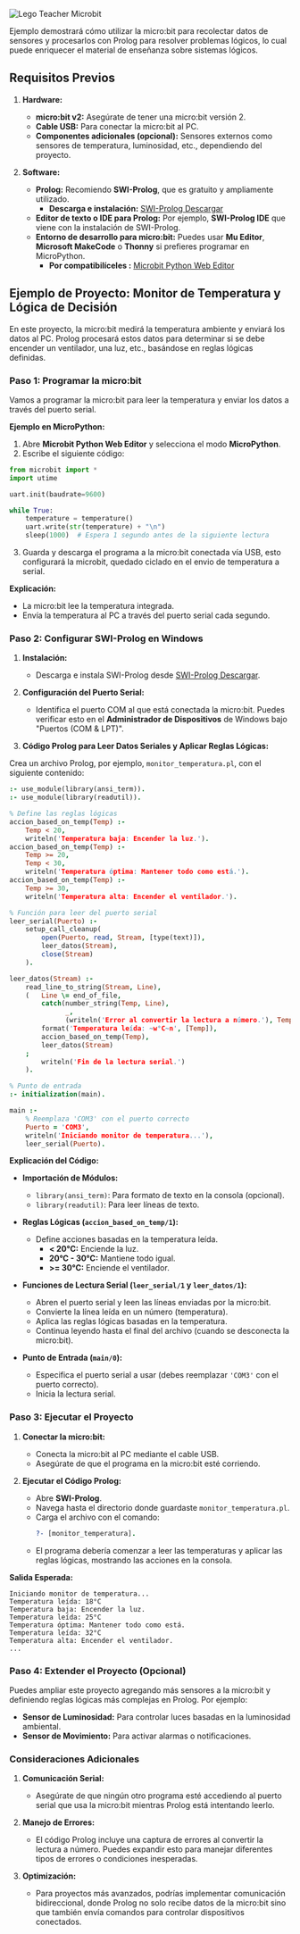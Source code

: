 
![Lego Teacher Microbit](https://github.com/user-attachments/assets/b480c31a-fe07-44ae-91d2-ec6fae4125de)

Ejemplo demostrará cómo utilizar la micro:bit para recolectar datos de sensores y procesarlos con Prolog para resolver problemas lógicos, lo cual puede enriquecer el material de enseñanza sobre sistemas lógicos.

## **Requisitos Previos**

1. **Hardware:**
   - **micro:bit v2:** Asegúrate de tener una micro:bit versión 2.
   - **Cable USB:** Para conectar la micro:bit al PC.
   - **Componentes adicionales (opcional):** Sensores externos como sensores de temperatura, luminosidad, etc., dependiendo del proyecto.

2. **Software:**
   - **Prolog:** Recomiendo **SWI-Prolog**, que es gratuito y ampliamente utilizado.
     - **Descarga e instalación:** [SWI-Prolog Descargar](https://www.swi-prolog.org/Download.html)
   - **Editor de texto o IDE para Prolog:** Por ejemplo, **SWI-Prolog IDE** que viene con la instalación de SWI-Prolog.
   - **Entorno de desarrollo para micro:bit:** Puedes usar **Mu Editor**, **Microsoft MakeCode** o **Thonny** si prefieres programar en MicroPython.
     - **Por compatibilíceles :** [Microbit Python Web Editor](https://python.microbit.org)

## **Ejemplo de Proyecto: Monitor de Temperatura y Lógica de Decisión**

En este proyecto, la micro:bit medirá la temperatura ambiente y enviará los datos al PC. Prolog procesará estos datos para determinar si se debe encender un ventilador, una luz, etc., basándose en reglas lógicas definidas.

### **Paso 1: Programar la micro:bit**

Vamos a programar la micro:bit para leer la temperatura y enviar los datos a través del puerto serial.

**Ejemplo en MicroPython:**

1. Abre **Microbit Python Web Editor** y selecciona el modo **MicroPython**.
2. Escribe el siguiente código:

```python
from microbit import *
import utime

uart.init(baudrate=9600)

while True:
    temperature = temperature()
    uart.write(str(temperature) + "\n")
    sleep(1000)  # Espera 1 segundo antes de la siguiente lectura
```

3. Guarda y descarga el programa a la micro:bit conectada vía USB, esto configurará la microbit, quedado ciclado en el envio de temperatura a serial.

**Explicación:**
- La micro:bit lee la temperatura integrada.
- Envía la temperatura al PC a través del puerto serial cada segundo.

### **Paso 2: Configurar SWI-Prolog en Windows**

1. **Instalación:**
   - Descarga e instala SWI-Prolog desde [SWI-Prolog Descargar](https://www.swi-prolog.org/Download.html).

2. **Configuración del Puerto Serial:**
   - Identifica el puerto COM al que está conectada la micro:bit. Puedes verificar esto en el **Administrador de Dispositivos** de Windows bajo "Puertos (COM & LPT)".

3. **Código Prolog para Leer Datos Seriales y Aplicar Reglas Lógicas:**

Crea un archivo Prolog, por ejemplo, `monitor_temperatura.pl`, con el siguiente contenido:

```prolog
:- use_module(library(ansi_term)).
:- use_module(library(readutil)).

% Define las reglas lógicas
accion_based_on_temp(Temp) :-
    Temp < 20,
    writeln('Temperatura baja: Encender la luz.').
accion_based_on_temp(Temp) :-
    Temp >= 20,
    Temp < 30,
    writeln('Temperatura óptima: Mantener todo como está.').
accion_based_on_temp(Temp) :-
    Temp >= 30,
    writeln('Temperatura alta: Encender el ventilador.').

% Función para leer del puerto serial
leer_serial(Puerto) :-
    setup_call_cleanup(
        open(Puerto, read, Stream, [type(text)]),
        leer_datos(Stream),
        close(Stream)
    ).

leer_datos(Stream) :-
    read_line_to_string(Stream, Line),
    (   Line \= end_of_file,
        catch(number_string(Temp, Line),
              _,
              (writeln('Error al convertir la lectura a número.'), Temp = 0)),
        format('Temperatura leída: ~w°C~n', [Temp]),
        accion_based_on_temp(Temp),
        leer_datos(Stream)
    ;
        writeln('Fin de la lectura serial.')
    ).

% Punto de entrada
:- initialization(main).

main :-
    % Reemplaza 'COM3' con el puerto correcto
    Puerto = 'COM3',
    writeln('Iniciando monitor de temperatura...'),
    leer_serial(Puerto).
```

**Explicación del Código:**

- **Importación de Módulos:**
  - `library(ansi_term)`: Para formato de texto en la consola (opcional).
  - `library(readutil)`: Para leer líneas de texto.

- **Reglas Lógicas (`accion_based_on_temp/1`):**
  - Define acciones basadas en la temperatura leída.
    - **< 20°C:** Enciende la luz.
    - **20°C - 30°C:** Mantiene todo igual.
    - **>= 30°C:** Enciende el ventilador.

- **Funciones de Lectura Serial (`leer_serial/1` y `leer_datos/1`):**
  - Abren el puerto serial y leen las líneas enviadas por la micro:bit.
  - Convierte la línea leída en un número (temperatura).
  - Aplica las reglas lógicas basadas en la temperatura.
  - Continua leyendo hasta el final del archivo (cuando se desconecta la micro:bit).

- **Punto de Entrada (`main/0`):**
  - Especifica el puerto serial a usar (debes reemplazar `'COM3'` con el puerto correcto).
  - Inicia la lectura serial.

### **Paso 3: Ejecutar el Proyecto**

1. **Conectar la micro:bit:**
   - Conecta la micro:bit al PC mediante el cable USB.
   - Asegúrate de que el programa en la micro:bit esté corriendo.

2. **Ejecutar el Código Prolog:**
   - Abre **SWI-Prolog**.
   - Navega hasta el directorio donde guardaste `monitor_temperatura.pl`.
   - Carga el archivo con el comando:
     ```prolog
     ?- [monitor_temperatura].
     ```
   - El programa debería comenzar a leer las temperaturas y aplicar las reglas lógicas, mostrando las acciones en la consola.

**Salida Esperada:**
```
Iniciando monitor de temperatura...
Temperatura leída: 18°C
Temperatura baja: Encender la luz.
Temperatura leída: 25°C
Temperatura óptima: Mantener todo como está.
Temperatura leída: 32°C
Temperatura alta: Encender el ventilador.
...
```

### **Paso 4: Extender el Proyecto (Opcional)**

Puedes ampliar este proyecto agregando más sensores a la micro:bit y definiendo reglas lógicas más complejas en Prolog. Por ejemplo:

- **Sensor de Luminosidad:** Para controlar luces basadas en la luminosidad ambiental.
- **Sensor de Movimiento:** Para activar alarmas o notificaciones.

### **Consideraciones Adicionales**

1. **Comunicación Serial:**
   - Asegúrate de que ningún otro programa esté accediendo al puerto serial que usa la micro:bit mientras Prolog está intentando leerlo.
   
2. **Manejo de Errores:**
   - El código Prolog incluye una captura de errores al convertir la lectura a número. Puedes expandir esto para manejar diferentes tipos de errores o condiciones inesperadas.

3. **Optimización:**
   - Para proyectos más avanzados, podrías implementar comunicación bidireccional, donde Prolog no solo recibe datos de la micro:bit sino que también envía comandos para controlar dispositivos conectados.

